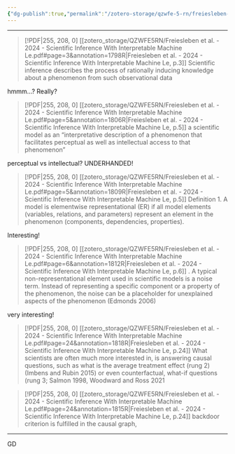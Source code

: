 ```yaml
---
{"dg-publish":true,"permalink":"/zotero-storage/qzwfe-5-rn/freiesleben-24/","noteIcon":""}
---
```


---
> [!PDF|255, 208, 0] [[zotero_storage/QZWFE5RN/Freiesleben et al. - 2024 - Scientific Inference With Interpretable Machine Le.pdf#page=3&annotation=1798R|Freiesleben et al. - 2024 - Scientific Inference With Interpretable Machine Le, p.3]]
>  Scientific inference describes the process of rationally inducing knowledge about a phenomenon from such observational data

hmmm...? Really? 

> [!PDF|255, 208, 0] [[zotero_storage/QZWFE5RN/Freiesleben et al. - 2024 - Scientific Inference With Interpretable Machine Le.pdf#page=5&annotation=1806R|Freiesleben et al. - 2024 - Scientific Inference With Interpretable Machine Le, p.5]]
>  a scientific model as an “interpretative description of a phenomenon that facilitates perceptual as well as intellectual access to that phenomenon”

perceptual vs intellectual? UNDERHANDED!

> [!PDF|255, 208, 0] [[zotero_storage/QZWFE5RN/Freiesleben et al. - 2024 - Scientific Inference With Interpretable Machine Le.pdf#page=5&annotation=1809R|Freiesleben et al. - 2024 - Scientific Inference With Interpretable Machine Le, p.5]]
> Definition 1. A model is elementwise representational (ER) if all model elements (variables, relations, and parameters) represent an element in the phenomenon (components, dependencies, properties).

Interesting!

> [!PDF|255, 208, 0] [[zotero_storage/QZWFE5RN/Freiesleben et al. - 2024 - Scientific Inference With Interpretable Machine Le.pdf#page=6&annotation=1812R|Freiesleben et al. - 2024 - Scientific Inference With Interpretable Machine Le, p.6]]
> . A typical non-representational element used in scientific models is a noise term. Instead of representing a specific component or a property of the phenomenon, the noise can be a placeholder for unexplained aspects of the phenomenon (Edmonds 2006)

very interesting!

> [!PDF|255, 208, 0] [[zotero_storage/QZWFE5RN/Freiesleben et al. - 2024 - Scientific Inference With Interpretable Machine Le.pdf#page=24&annotation=1818R|Freiesleben et al. - 2024 - Scientific Inference With Interpretable Machine Le, p.24]]
> What scientists are often much more interested in, is answering causal questions, such as what is the average treatment effect (rung 2) (Imbens and Rubin 2015) or even counterfactual, what-if questions (rung 3; Salmon 1998, Woodward and Ross 2021



> [!PDF|255, 208, 0] [[zotero_storage/QZWFE5RN/Freiesleben et al. - 2024 - Scientific Inference With Interpretable Machine Le.pdf#page=24&annotation=1815R|Freiesleben et al. - 2024 - Scientific Inference With Interpretable Machine Le, p.24]]
> backdoor criterion is fulfilled in the causal graph,
>


----
GD

